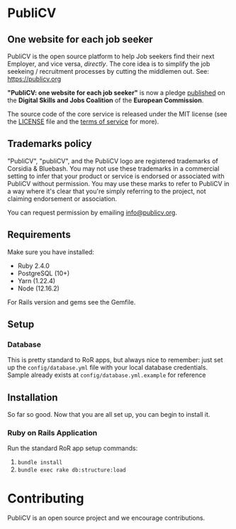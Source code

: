 # PubliCV
## One website for each job seeker

PubliCV is the open source platform to help Job seekers find their next Employer, and vice versa, _directly_. The core idea is to simplify the job seekeing / recruitment processes by cutting the middlemen out. See: https://publicv.org 

**"PubliCV: one website for each job seeker"** is now a pledge [published](https://pledgeviewer.eu/pledge/initiative/659) on the **Digital Skills and Jobs Coalition** of the **European Commission**.

The source code of the core service is released under the MIT license (see the [LICENSE](https://github.com/publicv-org/publicv/blob/develop/LICENSE) file and the [terms of service](https://publicv.org/legal/terms) for more).

## Trademarks policy

"PubliCV", "publiCV", and the PubliCV logo are registered trademarks of Corsidia & Bluebash. You may not use these trademarks in a commercial setting to infer that your product or service is endorsed or associated with PubliCV without permission. You may use these marks to refer to PubliCV in a way where it's clear that you're simply referring to the project, not claiming endorsement or association.

You can request permission by emailing info@publicv.org.

## Requirements

Make sure you have installed:

* Ruby 2.4.0
* PostgreSQL (10+)
* Yarn (1.22.4)
* Node (12.16.2)

For Rails version and gems see the Gemfile.

## Setup

### Database
This is pretty standard to RoR apps, but always nice to remember: just set up the `config/database.yml` file with your local database credentials. Sample already exists at `config/database.yml.example` for reference

## Installation

So far so good. Now that you are all set up, you can begin to install it.

### Ruby on Rails Application

Run the standard RoR app setup commands:

1. `bundle install`
2. `bundle exec rake db:structure:load`

# Contributing

PubliCV is an open source project and we encourage contributions.
